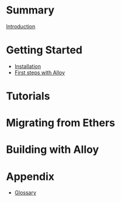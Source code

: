 # Summary

[Introduction](./README.md)

# Getting Started

- [Installation](./getting-started/installation.md)
- [First steps with Alloy](./getting-started/first-steps.md)

# Tutorials

# Migrating from Ethers

# Building with Alloy

# Appendix

- [Glossary](./appendix/glossary.md)